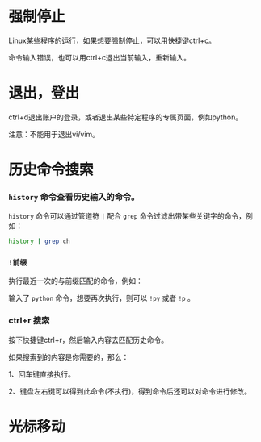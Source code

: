 # 强制停止

Linux某些程序的运行，如果想要强制停止，可以用快捷键ctrl+c。

命令输入错误，也可以用ctrl+c退出当前输入，重新输入。

# 退出，登出

ctrl+d退出账户的登录，或者退出某些特定程序的专属页面，例如python。

注意：不能用于退出vi/vim。

# 历史命令搜索

### `history` 命令查看历史输入的命令。

`history` 命令可以通过管道符 `|` 配合 `grep` 命令过滤出带某些关键字的命令，例如：

```bash
history | grep ch
```

### `!前缀`

执行最近一次的与前缀匹配的命令，例如：

输入了 `python` 命令，想要再次执行，则可以 `!py` 或者 `!p` 。

### ctrl+r 搜索

按下快捷键ctrl+r，然后输入内容去匹配历史命令。

如果搜索到的内容是你需要的，那么：

1、回车键直接执行。

2、键盘左右键可以得到此命令(不执行)，得到命令后还可以对命令进行修改。

# 光标移动
